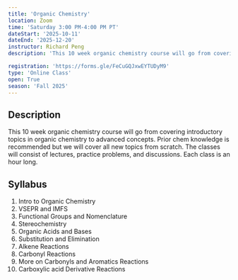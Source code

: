 ```yaml
---
title: 'Organic Chemistry'
location: Zoom
time: 'Saturday 3:00 PM-4:00 PM PT'
dateStart: '2025-10-11'
dateEnd: '2025-12-20'
instructor: Richard Peng
description: 'This 10 week organic chemistry course will go from covering introductory topics in organic chemistry to advanced concepts.'

registration: 'https://forms.gle/FeCuGQJxwEYTUDyM9'
type: 'Online Class'
open: True
season: 'Fall 2025'
---
```


## Description

This 10 week organic chemistry course will go from covering introductory topics in organic chemistry to advanced concepts. Prior chem knowledge is recommended but we will cover all new topics from scratch. The classes will consist of lectures, practice problems, and discussions. Each class is an hour long.


## Syllabus

1. Intro to Organic Chemistry 
2. VSEPR and IMFS
3. Functional Groups and Nomenclature 
4. Stereochemistry 
5. Organic Acids and Bases 
6. Substitution and Elimination 
7. Alkene Reactions 
8. Carbonyl Reactions 
9. More on Carbonyls and Aromatics Reactions 
10. Carboxylic acid Derivative Reactions

